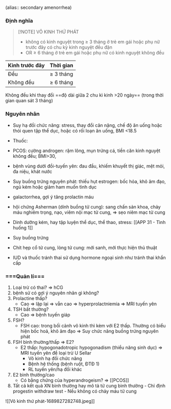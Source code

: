(alias:: secondary amenorrhea)

### Định nghĩa

> [!NOTE] VÔ KINH THỨ PHÁT
> - không có kinh nguyệt trong ≥ 3 tháng ở trẻ em gái hoặc phụ nữ trước đây có chu kỳ kinh nguyệt đều đặn
> - OR ≥ 6 tháng ở trẻ em gái hoặc phụ nữ có kinh nguyệt không đều

| Kinh trước đây | Thời gian |
| -------------- | --------- |
| Đều            | ≥ 3 tháng |
| Không đều      | ≥ 6 tháng |

Không đều khi thay đổi ==độ dài giữa 2 chu kì kinh >20 ngày== (trong thời gian quan sát 3 tháng)

### Nguyên nhân
- Suy hạ đồi chức năng: stress, thay đổi cân nặng, chế độ ăn uống hoặc thói quen tập thể dục, hoặc có rối loạn ăn uống, BMI <18.5
- Thuốc: 
- PCOS: cường androgen: rậm lông, mụn trứng cá, tiền căn kinh nguyệt không đều; BMI>30,
- bệnh vùng dưới đồi-tuyến yên: đau đầu, khiếm khuyết thị giác, mệt mỏi, đa niệu, khát nước
- Suy buồng trứng nguyên phát: thiếu hụt estrogen: bốc hỏa, khô âm đạo, ngủ kém hoặc giảm ham muốn tình dục
- galactorrhea, gợi ý tăng prolactin máu
- hội chứng Asherman (dính buồng tử cung): sang chấn sản khoa, chảy máu nghiêm trọng, nạo, viêm nội mạc tử cung, => sẹo niêm mạc tử cung


- Dinh dưỡng kém, hay tập luyện thể dục, thể thao, stress: [[APP 31 - Tình huống 1]]
- Suy buồng trứng
- Chít hẹp cổ tử cung, lòng tử cung: mới sanh, mới thực hiện thủ thuật
- IUD và thuốc tránh thai sử dụng hormone ngoại sinh như tránh thai khẩn cấp
### ===Quản lí===
1. Loại trừ có thai? => hCG
2. bệnh sử có gợi ý nguyên nhân gì không?
3. Prolactine thấp?
	- Cao => lặp lại => vẫn cao => hyperprolactniemia => MRI tuyến yên
4. TSH bất thường?
	- Cao => bệnh tuyến giáp
5. FSH?
	- FSH cao: trong bối cảnh vô kinh thì kèm với E2 thấp. Thường có biểu hiện bốc hoả, khô âm đạo => Suy chức năng buồng trứng nguyên phát
6. FSH bình thường/thấp => E2?
	- E2 thấp: hypogonadotropic hypogonadism (thiểu năng sinh dục) => MRI tuyến yên để loại trừ U Sellar
		- Vô kinh hạ đồi chức năng
		- Bệnh hệ thống (bệnh ruột, ĐTĐ 1)
		- RL tuyến yên/hạ đồi khác
7. E2 bình thường/cao
	- Có bằng chứng của hyperandrogeism? => [[PCOS]]
8. Tất cả kết quả XN bình thường hay mô tả tử cung bình thường
		- Chỉ định progestin withdraw test
		- Nếu không có chảy máu tử cung 

![[Vô kinh thứ phát-1689827282748.jpeg]]